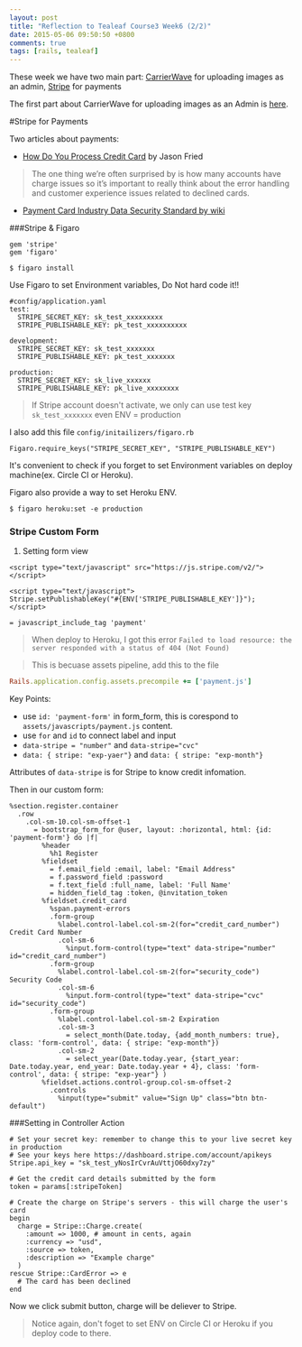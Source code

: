 ```yaml
---
layout: post
title: "Reflection to Tealeaf Course3 Week6 (2/2)"
date: 2015-05-06 09:50:50 +0800
comments: true
tags: [rails, tealeaf]
---
```


These week we have two main part: [CarrierWave][] for uploading images as an admin, [Stripe][] for payments

[CarrierWave]: https://github.com/carrierwaveuploader/carrierwave
[Stripe]: http://stripe.com

The first part about CarrierWave for uploading images as an Admin is [here](http://tomohung.com/blog/2015/05/06/reflection-to-tealeaf-course3-week6/).

#Stripe for Payments


Two articles about payments:

- [How Do You Process Credit Card](https://signalvnoise.com/posts/753-ask-37signals-how-do-you-process-credit-cards) by Jason Fried

> The one thing we’re often surprised by is how many accounts have charge issues so it’s important to really think about the error handling and customer experience issues related to declined cards. 

- [Payment Card Industry Data Security Standard by wiki](http://en.wikipedia.org/wiki/Payment_Card_Industry_Data_Security_Standard)

###Stripe & Figaro

```
gem 'stripe'
gem 'figaro'
```

`$ figaro install`

Use Figaro to set Environment variables, Do Not hard code it!!

```
#config/application.yaml
test:
  STRIPE_SECRET_KEY: sk_test_xxxxxxxxx
  STRIPE_PUBLISHABLE_KEY: pk_test_xxxxxxxxxx

development:
  STRIPE_SECRET_KEY: sk_test_xxxxxxx
  STRIPE_PUBLISHABLE_KEY: pk_test_xxxxxxx

production:
  STRIPE_SECRET_KEY: sk_live_xxxxxx
  STRIPE_PUBLISHABLE_KEY: pk_live_xxxxxxxx

```

> If Stripe account doesn't activate, we only can use test key `sk_test_xxxxxxx` even ENV = production

I also add this file `config/initailizers/figaro.rb`

```
Figaro.require_keys("STRIPE_SECRET_KEY", "STRIPE_PUBLISHABLE_KEY")
```

It's convenient to check if you forget to set Environment variables on deploy machine(ex. Circle CI or Heroku).

Figaro also provide a way to set Heroku ENV.

`$ figaro heroku:set -e production`

### Stripe Custom Form

1. Setting form view

```
<script type="text/javascript" src="https://js.stripe.com/v2/"></script>

<script type="text/javascript">
Stripe.setPublishableKey("#{ENV['STRIPE_PUBLISHABLE_KEY']}");
</script>

= javascript_include_tag 'payment'

```

> When deploy to Heroku, I got this error `Failed to load resource: the server responded with a status of 404 (Not Found)`

> This is becuase assets pipeline, add this to the file

```ruby config/initializers/assets.rb
Rails.application.config.assets.precompile += ['payment.js']
```


Key Points:

- use `id: 'payment-form'` in form_form, this is corespond to `assets/javascripts/payment.js` content.
- use `for` and `id` to connect label and input
- `data-stripe = "number"` and `data-stripe="cvc"`
- `data: { stripe: "exp-yaer"}` and `data: { stripe: "exp-month"}`

Attributes of `data-stripe` is for Stripe to know credit infomation. 

Then in our custom form:

```haml
%section.register.container
  .row
    .col-sm-10.col-sm-offset-1
      = bootstrap_form_for @user, layout: :horizontal, html: {id: 'payment-form'} do |f|
        %header
          %h1 Register
        %fieldset
          = f.email_field :email, label: "Email Address"
          = f.password_field :password
          = f.text_field :full_name, label: 'Full Name'
          = hidden_field_tag :token, @invitation_token
        %fieldset.credit_card
          %span.payment-errors
          .form-group
            %label.control-label.col-sm-2(for="credit_card_number") Credit Card Number
            .col-sm-6
              %input.form-control(type="text" data-stripe="number" id="credit_card_number")
          .form-group
            %label.control-label.col-sm-2(for="security_code") Security Code
            .col-sm-6
              %input.form-control(type="text" data-stripe="cvc" id="security_code")
          .form-group
            %label.control-label.col-sm-2 Expiration
            .col-sm-3
              = select_month(Date.today, {add_month_numbers: true},  class: 'form-control', data: { stripe: "exp-month"})
            .col-sm-2
              = select_year(Date.today.year, {start_year: Date.today.year, end_year: Date.today.year + 4}, class: 'form-control', data: { stripe: "exp-year"} )
        %fieldset.actions.control-group.col-sm-offset-2
          .controls
            %input(type="submit" value="Sign Up" class="btn btn-default")
```

###Setting in Controller Action

```
# Set your secret key: remember to change this to your live secret key in production
# See your keys here https://dashboard.stripe.com/account/apikeys
Stripe.api_key = "sk_test_yNosIrCvrAuVttjO60dxy7zy"

# Get the credit card details submitted by the form
token = params[:stripeToken]

# Create the charge on Stripe's servers - this will charge the user's card
begin
  charge = Stripe::Charge.create(
    :amount => 1000, # amount in cents, again
    :currency => "usd",
    :source => token,
    :description => "Example charge"
  )
rescue Stripe::CardError => e
  # The card has been declined
end
```

Now we click submit button, charge will be deliever to Stripe.

> Notice again, don't foget to set ENV on Circle CI or Heroku if you deploy code to there.
